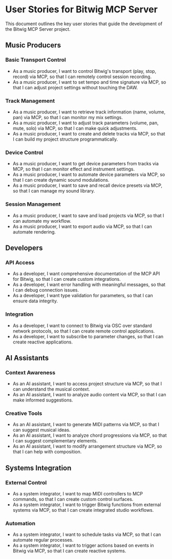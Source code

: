 # User Stories for Bitwig MCP Server

This document outlines the key user stories that guide the development of the Bitwig MCP Server project.

## Music Producers

### Basic Transport Control

- As a music producer, I want to control Bitwig's transport (play, stop, record) via MCP, so that I can remotely control session recording.
- As a music producer, I want to set tempo and time signature via MCP, so that I can adjust project settings without touching the DAW.

### Track Management

- As a music producer, I want to retrieve track information (name, volume, pan) via MCP, so that I can monitor my mix settings.
- As a music producer, I want to adjust track parameters (volume, pan, mute, solo) via MCP, so that I can make quick adjustments.
- As a music producer, I want to create and delete tracks via MCP, so that I can build my project structure programmatically.

### Device Control

- As a music producer, I want to get device parameters from tracks via MCP, so that I can monitor effect and instrument settings.
- As a music producer, I want to automate device parameters via MCP, so that I can create dynamic sound modulations.
- As a music producer, I want to save and recall device presets via MCP, so that I can manage my sound library.

### Session Management

- As a music producer, I want to save and load projects via MCP, so that I can automate my workflow.
- As a music producer, I want to export audio via MCP, so that I can automate rendering.

## Developers

### API Access

- As a developer, I want comprehensive documentation of the MCP API for Bitwig, so that I can create custom integrations.
- As a developer, I want error handling with meaningful messages, so that I can debug connection issues.
- As a developer, I want type validation for parameters, so that I can ensure data integrity.

### Integration

- As a developer, I want to connect to Bitwig via OSC over standard network protocols, so that I can create remote control applications.
- As a developer, I want to subscribe to parameter changes, so that I can create reactive applications.

## AI Assistants

### Context Awareness

- As an AI assistant, I want to access project structure via MCP, so that I can understand the musical context.
- As an AI assistant, I want to analyze audio content via MCP, so that I can make informed suggestions.

### Creative Tools

- As an AI assistant, I want to generate MIDI patterns via MCP, so that I can suggest musical ideas.
- As an AI assistant, I want to analyze chord progressions via MCP, so that I can suggest complementary elements.
- As an AI assistant, I want to modify arrangement structure via MCP, so that I can help with composition.

## Systems Integration

### External Control

- As a system integrator, I want to map MIDI controllers to MCP commands, so that I can create custom control surfaces.
- As a system integrator, I want to trigger Bitwig functions from external systems via MCP, so that I can create integrated studio workflows.

### Automation

- As a system integrator, I want to schedule tasks via MCP, so that I can automate regular processes.
- As a system integrator, I want to trigger actions based on events in Bitwig via MCP, so that I can create reactive systems.
